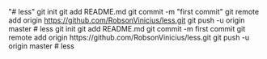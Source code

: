 "# less"  git init git add README.md git commit -m "first commit" git remote add origin https://github.com/RobsonVinicius/less.git git push -u origin master
#   l e s s  
 g i t  
 i n i t  
 g i t  
 a d d  
 R E A D M E . m d  
 g i t  
 c o m m i t  
 - m  
 f i r s t   c o m m i t  
 g i t  
 r e m o t e  
 a d d  
 o r i g i n  
 h t t p s : / / g i t h u b . c o m / R o b s o n V i n i c i u s / l e s s . g i t  
 g i t  
 p u s h  
 - u  
 o r i g i n  
 m a s t e r  
 #   l e s s  
 